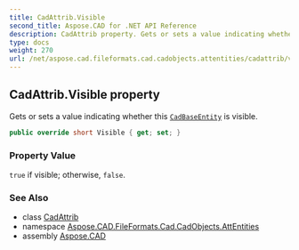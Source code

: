 ```yaml
---
title: CadAttrib.Visible
second_title: Aspose.CAD for .NET API Reference
description: CadAttrib property. Gets or sets a value indicating whether this CadBaseEntity is visible
type: docs
weight: 270
url: /net/aspose.cad.fileformats.cad.cadobjects.attentities/cadattrib/visible/
---
```

## CadAttrib.Visible property

Gets or sets a value indicating whether this [`CadBaseEntity`](../../../aspose.cad.fileformats.cad.cadobjects/cadbaseentity/) is visible.

```csharp
public override short Visible { get; set; }
```

### Property Value

`true` if visible; otherwise, `false`.

### See Also

* class [CadAttrib](../)
* namespace [Aspose.CAD.FileFormats.Cad.CadObjects.AttEntities](../../cadattrib/)
* assembly [Aspose.CAD](../../../)


